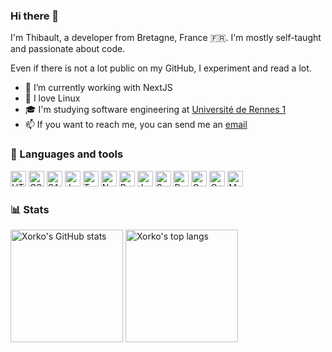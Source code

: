 ### Hi there 👋
I'm Thibault, a developer from Bretagne, France 🇫🇷. I'm mostly self-taught and passionate about code.

Even if there is not a lot public on my GitHub, I experiment and read a lot.

- 🔭 I’m currently working with NextJS
- 🐧 I love Linux
- 🎓 I'm studying software engineering at [Université de Rennes 1](https://formations.univ-rennes1.fr/master-mention-informatique-parcours-ingenierie-logicielle)
- 📫 If you want to reach me, you can send me an <a href="mailto:thib.legoff@gmail.com">email</a>

### 🔨 Languages and tools
<p>
  <img alt="HTML5" src="https://img.shields.io/badge/html5-%23E34F26.svg?style=for-the-badge&logo=html5&logoColor=white" height="25" />
  <img alt="CSS3" src="https://img.shields.io/badge/css3-%231572B6.svg?style=for-the-badge&logo=css3&logoColor=white" height="25" />
  <img alt="SASS" src="https://img.shields.io/badge/SASS-hotpink.svg?style=for-the-badge&logo=SASS&logoColor=white" height="25" />
  <img alt="JavaScript" src="https://img.shields.io/badge/javascript-%23323330.svg?style=for-the-badge&logo=javascript&logoColor=%23F7DF1E" height="25" />
  <img alt="TypeScript" src="https://img.shields.io/badge/TypeScript-007ACC?style=for-the-badge&logo=typescript&logoColor=white" height="25" />
  <img alt="NodeJS" src="https://img.shields.io/badge/node.js-%2343853D.svg?style=for-the-badge&logo=node-dot-js&logoColor=white" height="25" />
  <img alt="React" src="https://img.shields.io/badge/react-%2320232a.svg?style=for-the-badge&logo=react&logoColor=%2361DAFB" height="25" />
  <img alt="Java" src="https://img.shields.io/badge/java-%23ED8B00.svg?style=for-the-badge&logo=java&logoColor=white" height="25" />
  <img alt="Spring" src="https://img.shields.io/badge/spring-%236DB33F.svg?style=for-the-badge&logo=spring&logoColor=white" height="25" />
  <img alt="Python" src="https://img.shields.io/badge/python-%2314354C.svg?style=for-the-badge&logo=python&logoColor=white" height="25" />
  <img alt="C" src="https://img.shields.io/badge/c-%2300599C.svg?style=for-the-badge&logo=c&logoColor=white" height="25" />
  <img alt="C++" src="https://img.shields.io/badge/c++-%2300599C.svg?style=for-the-badge&logo=c%2B%2B&ogoColor=white" height="25" />
  <img alt="MongoDB" src ="https://img.shields.io/badge/MongoDB-%234ea94b.svg?style=for-the-badge&logo=mongodb&logoColor=white" height="25" />
</p>

### 📊 Stats
<p>
  <img alt="Xorko's GitHub stats" height="180em" src="https://github-readme-stats.vercel.app/api?username=Xorko&count_private=true&show_icons=true&hide_border=true" />
  <img alt="Xorko's top langs" height="180em" src="https://github-readme-stats.vercel.app/api/top-langs/?username=Xorko&count_private=true&show_icons=true&hide_border=true&langs_count=8&layout=compact" />
</p>
